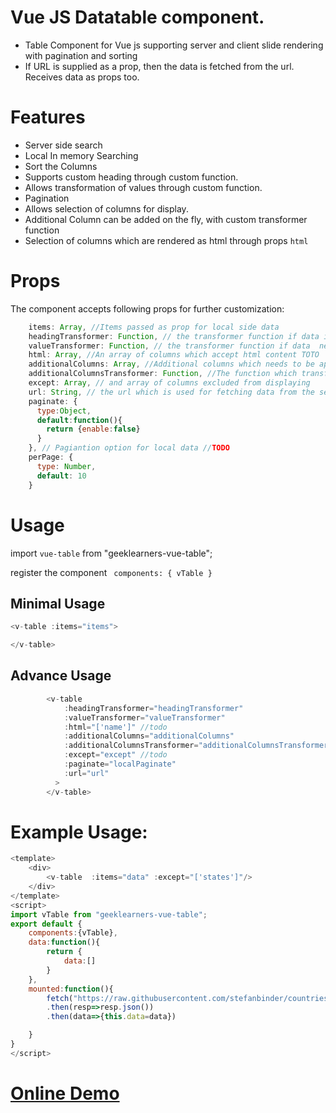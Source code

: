# Vue JS Datatable component.
* Table Component for Vue js supporting server and client slide rendering with pagination and sorting
* If URL is supplied as a prop, then the data is fetched from the url. Receives data as props too.
# Features
* Server side search
* Local In memory Searching
* Sort the Columns 
* Supports custom heading through custom function.
* Allows transformation of values through custom function.
* Pagination
* Allows selection of columns for display.
* Additional Column can be added on the fly, with custom transformer function
* Selection of columns which are rendered as html through props `html`

# Props
The component accepts following props for further customization:
```js
    items: Array, //Items passed as prop for local side data
    headingTransformer: Function, // the transformer function if data in the heading needs some transformation before rendering
    valueTransformer: Function, // the transformer function if data  needs some transformation before rendering
    html: Array, //An array of columns which accept html content TOTO
    additionalColumns: Array, //Additional columns which needs to be appended to the table
    additionalColumnsTransformer: Function, //The function which transfoms values for additional columns
    except: Array, // and array of columns excluded from displaying
    url: String, // the url which is used for fetching data from the server
    paginate: {
      type:Object,
      default:function(){
        return {enable:false}
      }
    }, // Pagiantion option for local data //TODO
    perPage: {
      type: Number,
      default: 10
    }
```
# Usage
import `vue-table` from "geeklearners-vue-table";

register the component 
 ` components: { vTable }`

 ## Minimal Usage

 ```js
 <v-table :items="items">
 
 </v-table>
```
## Advance Usage

```js 
        <v-table
            :headingTransformer="headingTransformer"
            :valueTransformer="valueTransformer"
            :html="['name']" //todo
            :additionalColumns="additionalColumns"
            :additionalColumnsTransformer="additionalColumnsTransformer"
            :except="except" //todo
            :paginate="localPaginate"
            :url="url"
          >
        </v-table>
```
# Example Usage:

```js 
<template>
    <div>
        <v-table  :items="data" :except="['states']"/>
    </div>
</template>
<script>
import vTable from "geeklearners-vue-table";
export default {
    components:{vTable},
    data:function(){
        return {
            data:[]
        }
    },
    mounted:function(){
        fetch("https://raw.githubusercontent.com/stefanbinder/countries-states/master/countries.json")
        .then(resp=>resp.json())
        .then(data=>{this.data=data})

    }
}
</script>
```
# <a target="_blank" href="https://vuejstabledemo.firebaseapp.com/">Online Demo</a>


